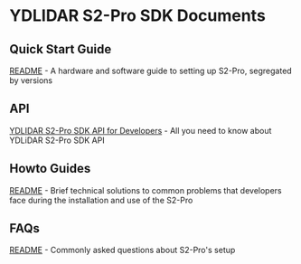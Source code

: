 # YDLIDAR S2-Pro SDK Documents

## Quick Start Guide

[README](quickstart/README.md) - A hardware and software guide to setting up S2-Pro, segregated by versions

## API

[YDLIDAR S2-Pro SDK API for Developers](S2_Pro_SDK_API_for_Developers.md) - All you need to know about YDLiDAR S2-Pro SDK API

## Howto Guides

[README](howto/README.md) - Brief technical solutions to common problems that developers face during the installation and use of the S2-Pro

## FAQs

[README](FAQs/README.md) - Commonly asked questions about S2-Pro's setup 

